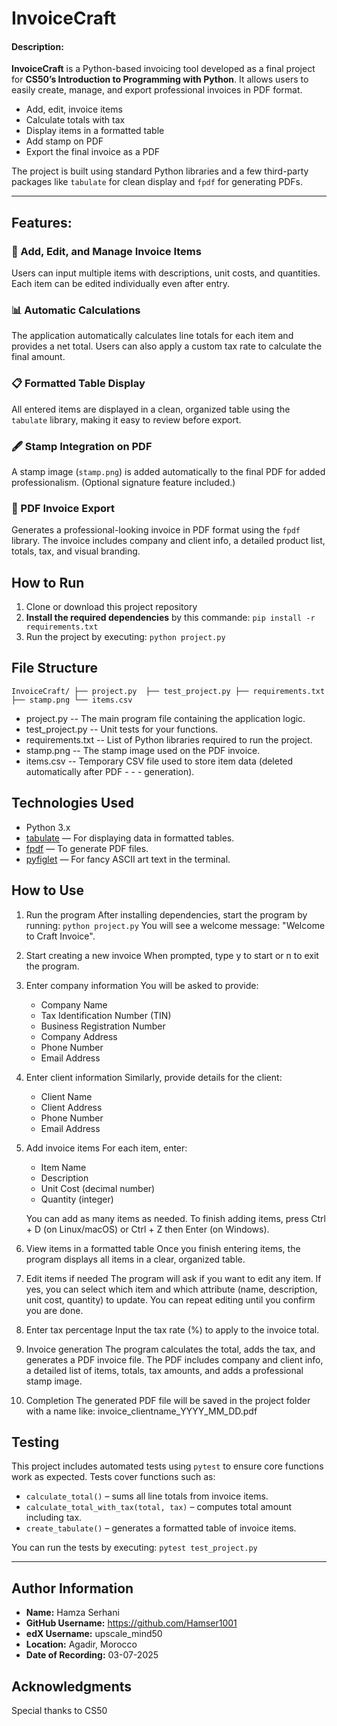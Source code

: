 # InvoiceCraft


#### Description:
**InvoiceCraft** is a Python-based invoicing tool developed as a final project for **CS50’s Introduction to Programming with Python**. It allows users to easily create, manage, and export professional invoices in PDF format.

- Add, edit, invoice items
- Calculate totals with tax
- Display items in a formatted table
- Add stamp on PDF
- Export the final invoice as a PDF

The project is built using standard Python libraries and a few third-party packages like `tabulate` for clean display and `fpdf` for generating PDFs.

---

## Features:

### 🔧 Add, Edit, and Manage Invoice Items

Users can input multiple items with descriptions, unit costs, and quantities.
Each item can be edited individually even after entry.

### 📊 Automatic Calculations

The application automatically calculates line totals for each item and provides a net total.
Users can also apply a custom tax rate to calculate the final amount.

### 📋 Formatted Table Display
All entered items are displayed in a clean, organized table using the `tabulate` library,
making it easy to review before export.

### 🖋️ Stamp Integration on PDF

A stamp image (`stamp.png`) is added automatically to the final PDF for added professionalism.
(Optional signature feature included.)

### 📄 PDF Invoice Export

Generates a professional-looking invoice in PDF format using the `fpdf` library.
The invoice includes company and client info, a detailed product list, totals, tax, and visual branding.


## How to Run

1. Clone or download this project repository
2. **Install the required dependencies** by this commande: `pip install -r requirements.txt`
3. Run the project by executing: `python project.py`


## File Structure

`InvoiceCraft/
├── project.py 
├── test_project.py
├── requirements.txt 
├── stamp.png
└── items.csv `

- project.py -- The main program file containing the application logic.
- test_project.py -- Unit tests for your functions.
- requirements.txt -- List of Python libraries required to run the project.
- stamp.png -- The stamp image used on the PDF invoice.
- items.csv -- Temporary CSV file used to store item data (deleted automatically after PDF  - - - generation).


## Technologies Used

- Python 3.x
- [tabulate](https://pypi.org/project/tabulate/) — For displaying data in formatted tables.
- [fpdf](https://pyfpdf.github.io/fpdf2/) — To generate PDF files.
- [pyfiglet](https://pypi.org/project/pyfiglet/) — For fancy ASCII art text in the terminal.


## How to Use

1. Run the program
   After installing dependencies, start the program by running:
   `python project.py`
   You will see a welcome message: "Welcome to Craft Invoice".

2. Start creating a new invoice
   When prompted, type y to start or n to exit the program.

3. Enter company information
   You will be asked to provide:
   - Company Name
   - Tax Identification Number (TIN)
   - Business Registration Number
   - Company Address
   - Phone Number
   - Email Address

4. Enter client information
   Similarly, provide details for the client:
   - Client Name
   - Client Address
   - Phone Number
   - Email Address

5. Add invoice items
   For each item, enter:
   - Item Name
   - Description
   - Unit Cost (decimal number)
   - Quantity (integer)

   You can add as many items as needed. To finish adding items, press Ctrl + D (on Linux/macOS) or Ctrl + Z then Enter (on Windows).

6. View items in a formatted table
   Once you finish entering items, the program displays all items in a clear, organized table.

7. Edit items if needed
   The program will ask if you want to edit any item. If yes, you can select which item and which attribute (name, description, unit cost, quantity) to update.
   You can repeat editing until you confirm you are done.

8. Enter tax percentage
   Input the tax rate (%) to apply to the invoice total.

9. Invoice generation
   The program calculates the total, adds the tax, and generates a PDF invoice file.
   The PDF includes company and client info, a detailed list of items, totals, tax amounts, and adds a professional stamp image.

10. Completion
    The generated PDF file will be saved in the project folder with a name like:
    invoice_clientname_YYYY_MM_DD.pdf



## Testing

This project includes automated tests using `pytest` to ensure core functions work as expected.
Tests cover functions such as:

- `calculate_total()` – sums all line totals from invoice items.
- `calculate_total_with_tax(total, tax)` – computes total amount including tax.
- `create_tabulate()` – generates a formatted table of invoice items.

You can run the tests by executing: `pytest test_project.py`


---

## Author Information

- **Name:** Hamza Serhani
- **GitHub Username:** https://github.com/Hamser1001
- **edX Username:** upscale_mind50
- **Location:** Agadir, Morocco
- **Date of Recording:** 03-07-2025

## Acknowledgments
Special thanks to CS50
